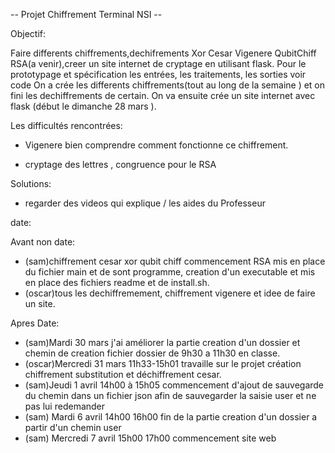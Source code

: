 -- Projet Chiffrement Terminal NSI --

Objectif:

Faire differents chiffrements,dechifrements Xor Cesar Vigenere QubitChiff RSA(a venir),creer un site internet de cryptage  en utilisant flask.
Pour le prototypage et spécification les entrées, les traitements, les sorties voir code
On a crée les differents chiffrements(tout au long de la semaine ) et on fini les dechiffrements de certain.
On va ensuite crée un site internet avec flask (début le dimanche 28 mars ).

Les difficultés rencontrées:
- Vigenere bien comprendre comment fonctionne ce chiffrement.

- cryptage des lettres , congruence pour le RSA

Solutions:
- regarder des videos qui explique / les aides du Professeur

date:

Avant non date:
- (sam)chiffrement cesar xor qubit chiff commencement RSA mis en place du fichier main et de sont programme, creation d'un executable et mis en place des fichiers readme et de install.sh.
- (oscar)tous les dechiffremement, chiffrement vigenere et idee de faire un site.

Apres Date:
- (sam)Mardi 30 mars j'ai améliorer la partie creation d'un dossier et chemin de creation fichier dossier de 9h30 a 11h30 en classe. 
- (oscar)Mercredi 31 mars 11h33-15h01 travaille sur le projet création chiffrement substitution et déchiffrement cesar.
- (sam)Jeudi 1 avril 14h00 à 15h05 commencement d'ajout de sauvegarde du chemin dans un fichier json afin de sauvegarder la saisie user et ne pas lui redemander
- (sam) Mardi 6 avril 14h00 16h00 fin de la partie creation d'un dossier a partir d'un chemin user 
- (sam) Mercredi 7 avril 15h00 17h00 commencement site web
